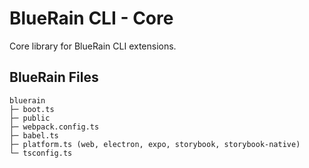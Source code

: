 # BlueRain CLI - Core

Core library for BlueRain CLI extensions.

## BlueRain Files

```
bluerain
├─ boot.ts
├─ public
├─ webpack.config.ts
├─ babel.ts
├─ platform.ts (web, electron, expo, storybook, storybook-native)
└─ tsconfig.ts
```